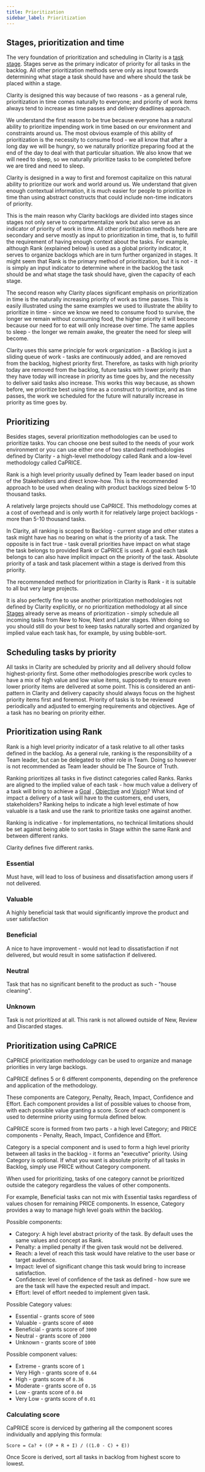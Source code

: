 ```yaml
---
title: Prioritization
sidebar_label: Prioritization
---
```


## Stages, prioritization and time

The very foundation of prioritization and scheduling in Clarity is a [task stage](task-stage.md). Stages serve as the
primary indicator of priority for all tasks in the backlog. All other prioritization methods serve only as input towards
determining what stage a task should have and where should the task be placed within a stage.

Clarity is designed this way because of two reasons - as a general rule, prioritization in time comes naturally to
everyone; and priority of work items always tend to increase as time passes and delivery deadlines approach.

We understand the first reason to be true because everyone has a natural ability to prioritize impending work in time
based on our environment and constraints around us. The most obvious example of this ability of prioritization is the
necessity to consume food - we all know that after a long day we will be hungry, so we naturally prioritize preparing
food at the end of the day to deal with that particular situation. We also know that we will need to sleep, so we
naturally prioritize tasks to be completed before we are tired and need to sleep.

Clarity is designed in a way to first and foremost capitalize on this natural ability to prioritize our work and world
around us. We understand that given enough contextual information, it is much easier for people to prioritize in time
than using abstract constructs that could include non-time indicators of priority.

This is the main reason why Clarity backlogs are divided into stages since stages not only serve to compartmentalize
work but also serve as an indicator of priority of work in time. All other prioritization methods here are secondary and
serve mostly as input to prioritization in time, that is, to fulfill the requirement of having enough context about the
tasks. For example, although Rank (explained below) is used as a global priority indicator, it serves to organize
backlogs which are in turn further organized in stages. It might seem that Rank is the primary method of prioritization,
but it is not - it is simply an input indicator to determine where in the backlog the task should be and what stage the
task should have, given the capacity of each stage.

The second reason why Clarity places significant emphasis on prioritization in time is the naturally increasing priority
of work as time passes. This is easily illustrated using the same examples we used to illustrate the ability to
prioritize in time - since we know we need to consume food to survive, the longer we remain without consuming food, the
higher priority it will become because our need for to eat will only increase over time. The same applies to sleep - the
longer we remain awake, the greater the need for sleep will become.

Clarity uses this same principle for work organization - a Backlog is just a sliding queue of work - tasks are
continuously added, and are removed from the backlog, highest priority first. Therefore, as tasks with high priority
today are removed from the backlog, future tasks with lower priority than they have today will increase in priority as
time goes by, and the necessity to deliver said tasks also increase. This works this way because, as shown before, we
prioritize best using time as a construct to prioritize, and as time passes, the work we scheduled for the future will
naturally increase in priority as time goes by.

## Prioritizing

Besides stages, several prioritization methodologies can be used to prioritize tasks. You can choose one best suited to
the needs of your work environment or you can use either one of two standard methodologies defined by Clarity - a
high-level methodology called Rank and a low-level methodology called CaPRICE.

Rank is a high level priority usually defined by Team leader based on input of the Stakeholders and direct know-how.
This is the recommended approach to be used when dealing with product backlogs sized below 5-10 thousand tasks.

A relatively large projects should use CaPRICE. This methodology comes at a cost of overhead and is only worth it for
relatively large project backlogs - more than 5-10 thousand tasks.

In Clarity, all ranking is scoped to Backlog - current stage and other states a task might have has no bearing on what
is the priority of a task. The opposite is in fact true - task overall priorities have impact on what stage the task
belongs to provided Rank or CaPRICE is used. A goal each task belongs to can also have implicit impact on the priority
of the task. Absolute priority of a task and task placement within a stage is derived from this priority.

The recommended method for prioritization in Clarity is Rank - it is suitable to all but very large projects.

It is also perfectly fine to use another prioritization methodologies not defined by Clarity explicitly, or no
prioritization methodology at all since [Stages](task-stage.md) already serve as means of prioritization - simply
schedule all incoming tasks from New to Now, Next and Later stages. When doing so you should still do your best to keep
tasks naturally sorted and organized by implied value each task has, for example, by using bubble-sort.

## Scheduling tasks by priority

All tasks in Clarity are scheduled by priority and all delivery should follow highest-priority first. Some other
methodologies prescribe work cycles to have a mix of high value and low value items, supposedly to ensure even lower
priority items are delivered at some point. This is considered an anti-pattern in Clarity and delivery capacity should
always focus on the highest priority items first and foremost. Priority of tasks is to be reviewed periodically and
adjusted to emerging requirements and objectives. Age of a task has no bearing on priority either.

## Prioritization using Rank

Rank is a high level priority indicator of a task relative to all other tasks defined in the backlog. As a general rule,
ranking is the responsibility of a Team leader, but can be delegated to other role in Team. Doing so however is not
recommended as Team leader should be The Source of Truth.

Ranking prioritizes all tasks in five distinct categories called Ranks. Ranks are aligned to the implied value of each
task - how much value a delivery of a task will bring to achieve a [Goal](work-organization.md#goal)
, [Objective](work-organization.md#objective) and [Vision](work-organization.md#vision)? What kind of impact a delivery
of a task will have to the customers, end users, stakeholders? Ranking helps to indicate a high level estimate of how
valuable is a task and use the rank to prioritize tasks one against another.

Ranking is indicative - for implementations, no technical limitations should be set against being able to sort tasks in
Stage within the same Rank and between different ranks.

Clarity defines five different ranks.

### Essential

Must have, will lead to loss of business and dissatisfaction among users if not delivered.

### Valuable

A highly beneficial task that would significantly improve the product and user satisfaction

### Beneficial

A nice to have improvement - would not lead to dissatisfaction if not delivered, but would result in some satisfaction
if delivered.

### Neutral

Task that has no significant benefit to the product as such - "house cleaning".

### Unknown

Task is not prioritized at all. This rank is not allowed outside of New, Review and Discarded stages.

## Prioritization using CaPRICE

CaPRICE prioritization methodology can be used to organize and manage priorities in very large backlogs.

CaPRICE defines 5 or 6 different components, depending on the preference and application of the methodology.

These components are Category, Penalty, Reach, Impact, Confidence and Effort. Each component provides a list of possible
values to choose from, with each possible value granting a score. Score of each component is used to determine priority
using formula defined below.

CaPRICE score is formed from two parts - a high level Category; and PRICE components - Penalty, Reach, Impact,
Confidence and Effort.

Category is a special component and is used to form a high level priority between all tasks in the backlog - it forms
an "executive" priority. Using Category is optional. If what you want is absolute priority of all tasks in Backlog,
simply use PRICE without Category component.

When used for prioritizing, tasks of one category cannot be prioritized outside the category regardless the values of
other components.

For example, Beneficial tasks can not mix with Essential tasks regardless of values chosen for remaining PRICE
components. In essence, Category provides a way to manage high level goals within the backlog.

Possible components:

- Category: A high level abstract priority of the task. By default uses the same values and concept as Rank.
- Penalty: a implied penalty if the given task would not be delivered.
- Reach: a level of reach this task would have relative to the user base or target audience.
- Impact: level of significant change this task would bring to increase satisfaction.
- Confidence: level of confidence of the task as defined - how sure we are the task will have the expected result and
  impact.
- Effort: level of effort needed to implement given task.

Possible Category values:

- Essential - grants score of `5000`
- Valuable - grants score of `4000`
- Beneficial - grants score of `3000`
- Neutral - grants score of `2000`
- Unknown - grants score of `1000`

Possible component values:

- Extreme - grants score of `1`
- Very High - grants score of `0.64`
- High - grants score of `0.36`
- Moderate - grants score of `0.16`
- Low - grants score of `0.04`
- Very Low - grants score of `0.01`

### Calculating score

CaPRICE score is derviced by gathering all the component scores individually and applying this formula:

`Score = Ca? + ((P + R + I) / ((1.0 - C) + E))`

Once Score is derived, sort all tasks in backlog from highest score to lowest.
